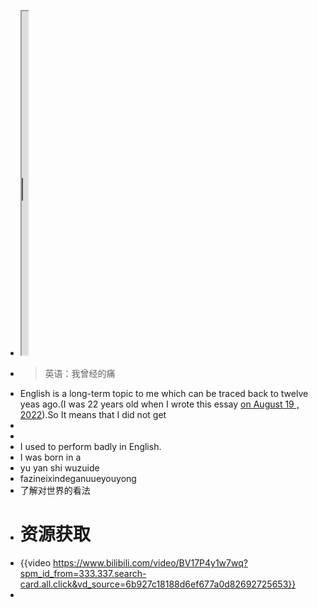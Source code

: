 - <iframe src="https://notion.pet/view/index.html?q=d2fe6f20624088fe0276b7c664d33737.6d85a2b962ff707c1a7cd7a223d0932f" width="10"height="550"></iframe>
- > 英语：我曾经的痛
- English is a long-term topic to me which can be  traced back to twelve yeas ago.(I was 22 years old when I wrote this essay [on August 19 , 2022](logseq://graph/logseqPublish?page=%E8%8B%B1%E8%AF%AD%E4%B8%AD%E6%97%A5%E6%9C%9F%E8%A1%A8%E8%BE%BE)).So It means that I did not get
-
-
- I used to perform badly in English.
- I was born in a
- yu yan shi wuzuide
- fazineixindeganuueyouyong
- 了解对世界的看法
- # 资源获取
- {{video https://www.bilibili.com/video/BV17P4y1w7wq?spm_id_from=333.337.search-card.all.click&vd_source=6b927c18188d6ef677a0d82692725653}}
-